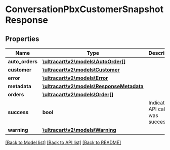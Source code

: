 # ConversationPbxCustomerSnapshotResponse

## Properties
Name | Type | Description | Notes
------------ | ------------- | ------------- | -------------
**auto_orders** | [**\ultracart\v2\models\AutoOrder[]**](AutoOrder.md) |  | [optional] 
**customer** | [**\ultracart\v2\models\Customer**](Customer.md) |  | [optional] 
**error** | [**\ultracart\v2\models\Error**](Error.md) |  | [optional] 
**metadata** | [**\ultracart\v2\models\ResponseMetadata**](ResponseMetadata.md) |  | [optional] 
**orders** | [**\ultracart\v2\models\Order[]**](Order.md) |  | [optional] 
**success** | **bool** | Indicates if API call was successful | [optional] 
**warning** | [**\ultracart\v2\models\Warning**](Warning.md) |  | [optional] 

[[Back to Model list]](../README.md#documentation-for-models) [[Back to API list]](../README.md#documentation-for-api-endpoints) [[Back to README]](../README.md)


